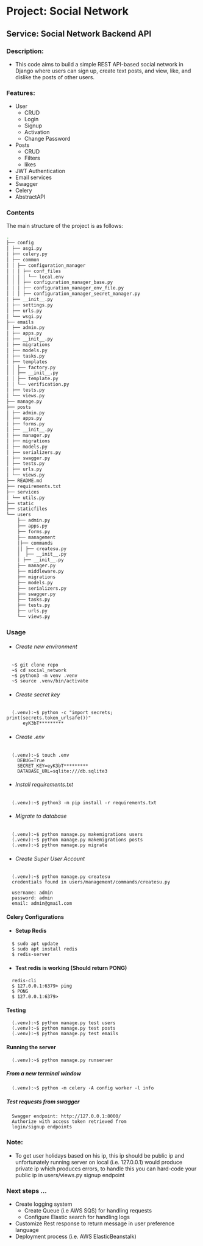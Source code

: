 # Project: Social Network

## Service: Social Network Backend API

### Description:
- This code aims to build a simple REST API-based social network in Django where users can sign up, create text posts, and view, like, and dislike the posts of other users.

### Features:
- User 
  - CRUD
  - Login
  - Signup
  - Activation
  - Change Password
- Posts 
  - CRUD
  - Filters
  - likes
- JWT Authentication
- Email services
- Swagger
- Celery
- AbstractAPI 


### Contents
The main structure of the project is as follows:

```bash  
.
├── config
│ ├── asgi.py
│ ├── celery.py
│ ├── common
│ │ ├── configuration_manager
│ │ │ ├── conf_files
│ │ │ │ └── local.env
│ │ │ ├── configuration_manager_base.py
│ │ │ ├── configuration_manager_env_file.py
│ │ │ ├── configuration_manager_secret_manager.py
│ ├── __init__.py
│ ├── settings.py
│ ├── urls.py
│ └── wsgi.py
├── emails
│ ├── admin.py
│ ├── apps.py
│ ├── __init__.py
│ ├── migrations
│ ├── models.py
│ ├── tasks.py
│ ├── templates
│ │ ├── factory.py
│ │ ├── __init__.py
│ │ ├── template.py
│ │ └── verification.py
│ ├── tests.py
│ └── views.py
├── manage.py
├── posts
│ ├── admin.py
│ ├── apps.py
│ ├── forms.py
│ ├── __init__.py
│ ├── manager.py
│ ├── migrations
│ ├── models.py
│ ├── serializers.py
│ ├── swagger.py
│ ├── tests.py
│ ├── urls.py
│ └── views.py
├── README.md
├── requirements.txt
├── services
│ └── utils.py
├── static
├── staticfiles
└── users
    ├── admin.py
    ├── apps.py
    ├── forms.py
    ├── management
    │├── commands
    ││ ├── createsu.py
    │  ├── __init__.py
    │ ├── __init__.py
    ├── manager.py
    ├── middleware.py
    ├── migrations
    ├── models.py
    ├── serializers.py
    ├── swagger.py
    ├── tasks.py
    ├── tests.py
    ├── urls.py
    └── views.py

```


### Usage
- ###### Create new environment 
```
  ~$ git clone repo
  ~$ cd social_network
  ~$ python3 -m venv .venv
  ~$ source .venv/bin/activate
```
- ###### Create secret key  
```
  (.venv):~$ python -c "import secrets; print(secrets.token_urlsafe())"
      eyK3bT*********
```

- ###### Create .env  
```
  (.venv):~$ touch .env
    DEBUG=True
    SECRET_KEY=eyK3bT*********
    DATABASE_URL=sqlite:///db.sqlite3
```


- ###### Install requirements.txt
```
  (.venv):~$ python3 -m pip install -r requirements.txt
```

    
- ###### Migrate to database
```
  (.venv):~$ python manage.py makemigrations users
  (.venv):~$ python manage.py makemigrations posts
  (.venv):~$ python manage.py migrate
```

- ###### Create Super User Account
```
  (.venv):~$ python manage.py createsu
  credentials found in users/management/commands/createsu.py
  
  username: admin
  password: admin
  email: admin@gmail.com
```

#### Celery Configurations

- #### Setup Redis
```
  $ sudo apt update
  $ sudo apt install redis
  $ redis-server
```

- #### Test redis is working (Should return PONG)
```
  redis-cli
  $ 127.0.0.1:6379> ping
  $ PONG
  $ 127.0.0.1:6379>
```

#### Testing
```
  (.venv):~$ python manage.py test users
  (.venv):~$ python manage.py test posts
  (.venv):~$ python manage.py test emails
```

#### Running the server

```
  (.venv):~$ python manage.py runserver
```

##### From a new terminal window
```
  (.venv):~$ python -m celery -A config worker -l info
```
 ##### Test requests from swagger
```
  Swagger endpoint: http://127.0.0.1:8000/
  Authorize with access token retrieved from
  login/signup endpoints
```

### Note:
- To get user holidays based on his ip, this ip should be public ip and unfortunately running server on local (i.e. 127.0.0.1) would produce private ip which produces errors, to handle this you can hard-code your public ip in users/views.py signup endpoint 

### Next steps ...
- Create logging system
  - Create Queue (i.e AWS SQS) for handling requests
  - Configure Elastic search for handling logs
- Customize Rest response to return message in user preference language
- Deployment process (i.e. AWS ElasticBeanstalk)




